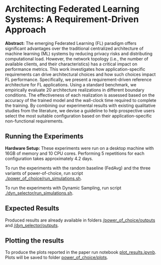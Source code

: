 # Architecting Federated Learning Systems: A Requirement-Driven Approach

**Abstract:** The emerging Federated Learning (FL) paradigm offers significant advantages over the traditional centralized architecture of machine learning (ML) systems by reducing privacy risks and distributing computational load. However, the network topology (i.e., the number of available clients, and their characteristics) has a critical impact on performance metrics. This work investigates how application-specific requirements can drive architectural choices and how such choices impact FL performance. Specifically, we present a requirement-driven reference architecture for FL applications. Using a standard benchmark, we empirically evaluate 20 architecture realizations in different boundary conditions.  The effectiveness of each realization is assessed based on the accuracy of the trained model and the wall-clock time required to complete the training. By combining our experimental results with existing qualitative studies from the literature, we devise a guideline to help prospective users select the most suitable configuration based on their application-specific non-functional requirements. 

## Running the Experiments

****Hardware Setup:**** These experiments were run on a desktop machine with 16GB of memory and 10 CPU cores. 
Performing 5 repetitions for each configuration takes approximately 4.2 days.

To run the experiments with the random baseline (FedAvg) and the three variants of power-of-choice, run script [./power_of_choice/run_simulations.sh](power_of_choice/power_of_choice/run_simulations.sh).

To run the experiments with Dynamic Sampling, run script [./dyn_selector/run_simulations.sh](dyn_selector/dyn_selector/run_simulations.sh).

## Expected Results

Produced results are already available in folders [/power_of_choice/outputs](power_of_choice/power_of_choice/outputs) and [/dyn_selector/outputs](dyn_selector/dyn_selector/outputs).

## Plotting the results

To produce the plots reported in the paper run notebook [plot_results.ipynb](power_of_choice/power_of_choice/plot_results.ipynb).
Plots will be saved to folder [power_of_choice/plots](power_of_choice/power_of_choice/plots).
